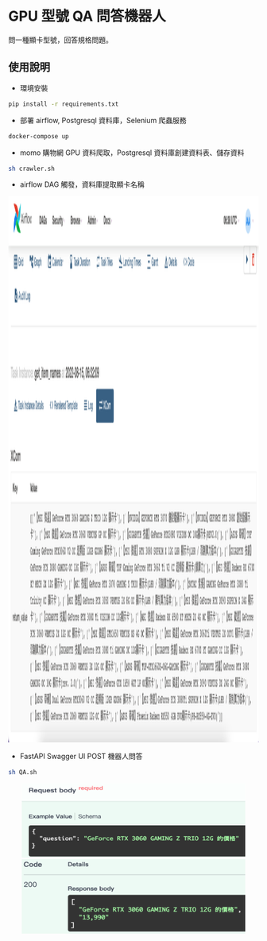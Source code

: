 # GPU 型號 QA 問答機器人
問一種顯卡型號，回答規格問題。

## 使用說明
* 環境安裝
``` bash
pip install -r requirements.txt
```
* 部署 airflow, Postgresql 資料庫，Selenium 爬蟲服務

``` bash
docker-compose up
```
  
* momo 購物網 GPU 資料爬取，Postgresql 資料庫創建資料表、儲存資料

``` bash
sh crawler.sh
```
  
* airflow DAG 觸發，資料庫提取顯卡名稱
<div align="center">
    <img src="./images/airflow.png" width="2200" height="1100">
</div>

* FastAPI Swagger UI POST 機器人問答
``` bash
sh QA.sh
```
<div align="center">
    <img src="./images/api_q.png" width="450" height="150">
    <img src="./images/api_a.png" width="450" height="150">
</div>
